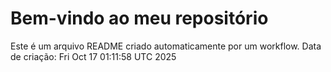 # Bem-vindo ao meu repositório
Este é um arquivo README criado automaticamente por um workflow.
Data de criação: Fri Oct 17 01:11:58 UTC 2025
